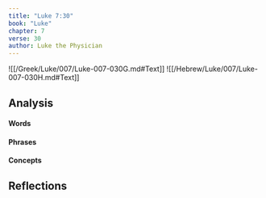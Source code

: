 ```yaml
---
title: "Luke 7:30"
book: "Luke"
chapter: 7
verse: 30
author: Luke the Physician
---
```

![[/Greek/Luke/007/Luke-007-030G.md#Text]]
![[/Hebrew/Luke/007/Luke-007-030H.md#Text]]

## Analysis

#### Words

#### Phrases

#### Concepts

## Reflections
